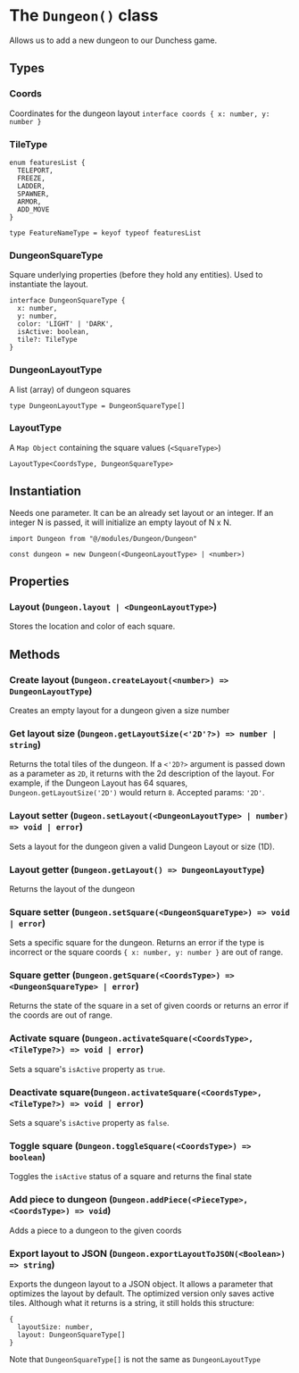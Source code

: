 # The `Dungeon()` class
Allows us to add a new dungeon to our Dunchess game.
## Types
### Coords
Coordinates for the dungeon layout
`interface coords { x: number, y: number }`
### TileType
```
enum featuresList {
  TELEPORT,
  FREEZE,
  LADDER,
  SPAWNER,
  ARMOR,
  ADD_MOVE
}

type FeatureNameType = keyof typeof featuresList
```
### DungeonSquareType
Square underlying properties (before they hold any entities). Used to instantiate the layout.
```
interface DungeonSquareType {
  x: number,
  y: number,
  color: 'LIGHT' | 'DARK',
  isActive: boolean,
  tile?: TileType
}
```
### DungeonLayoutType
A list (array) of dungeon squares

`type DungeonLayoutType = DungeonSquareType[]`
### LayoutType
A `Map Object` containing the square values (`<SquareType>`)

`LayoutType<CoordsType, DungeonSquareType>`
## Instantiation
Needs one parameter. It can be an already set layout or an integer. If an integer N is passed, it will initialize an empty layout of N x N.
```
import Dungeon from "@/modules/Dungeon/Dungeon"

const dungeon = new Dungeon(<DungeonLayoutType> | <number>)
```
## Properties
### Layout (`Dungeon.layout | <DungeonLayoutType>`)
Stores the location and color of each square.
## Methods
### Create layout (`Dungeon.createLayout(<number>) => DungeonLayoutType`)
Creates an empty layout for a dungeon given a size number
### Get layout size (`Dungeon.getLayoutSize(<'2D'?>) => number | string`)
Returns the total tiles of the dungeon. If a `<'2D?>` argument is passed down as a parameter as `2D`, it returns with the 2d description of the layout. For example, if the Dungeon Layout has 64 squares, `Dungeon.getLayoutSize('2D')` would return `8`. Accepted params: `'2D'`.
### Layout setter (`Dugeon.setLayout(<DungeonLayoutType> | number) => void | error`)
Sets a layout for the dungeon given a valid Dungeon Layout or size (1D).
### Layout getter (`Dungeon.getLayout() => DungeonLayoutType`)
Returns the layout of the dungeon
### Square setter (`Dungeon.setSquare(<DungeonSquareType>) => void | error`)
Sets a specific square for the dungeon. Returns an error if the type is incorrect or the square coords `{ x: number, y: number }` are out of range.
### Square getter (`Dungeon.getSquare(<CoordsType>) => <DungeonSquareType> | error`)
Returns the state of the square in a set of given coords or returns an error if the coords are out of range.
### Activate square (`Dungeon.activateSquare(<CoordsType>, <TileType?>) => void | error`)
Sets a square's `isActive` property as `true`.
### Deactivate square(`Dungeon.activateSquare(<CoordsType>, <TileType?>) => void | error`)
Sets a square's `isActive` property as `false`. 
### Toggle square (`Dungeon.toggleSquare(<CoordsType>) => boolean`)
Toggles the `isActive` status of a square and returns the final state
### Add piece to dungeon (`Dungeon.addPiece(<PieceType>, <CoordsType>) => void`)
Adds a piece to a dungeon to the given coords
### Export layout to JSON (`Dungeon.exportLayoutToJSON(<Boolean>) => string`)
Exports the dungeon layout to a JSON object. It allows a parameter that optimizes the layout by default. The optimized version only saves active tiles. Although what it returns is a string, it still holds this structure:
```
{
  layoutSize: number,
  layout: DungeonSquareType[]
}
```
Note that `DungeonSquareType[]` is not the same as `DungeonLayoutType`

